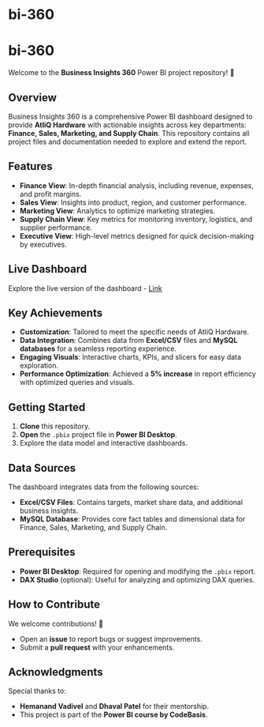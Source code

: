 # bi-360
# bi-360


Welcome to the **Business Insights 360** Power BI project repository! 🚀

## **Overview**  
Business Insights 360 is a comprehensive Power BI dashboard designed to provide **AtliQ Hardware** with actionable insights across key departments: **Finance, Sales, Marketing, and Supply Chain**. This repository contains all project files and documentation needed to explore and extend the report.  

## **Features**  
- **Finance View**: In-depth financial analysis, including revenue, expenses, and profit margins.  
- **Sales View**: Insights into product, region, and customer performance.  
- **Marketing View**: Analytics to optimize marketing strategies.  
- **Supply Chain View**: Key metrics for monitoring inventory, logistics, and supplier performance.  
- **Executive View**: High-level metrics designed for quick decision-making by executives.  

## **Live Dashboard**  
Explore the live version of the dashboard - [Link](https://app.powerbi.com/view?r=eyJrIjoiZTcyYTYzNjgtOWY2Yi00ZWNkLTkwZDMtZGE3NDI1Yzg4ODg5IiwidCI6ImM2ZTU0OWIzLTVmNDUtNDAzMi1hYWU5LWQ0MjQ0ZGM1YjJjNCJ9)

## **Key Achievements**  
- **Customization**: Tailored to meet the specific needs of AtliQ Hardware.  
- **Data Integration**: Combines data from **Excel/CSV** files and **MySQL databases** for a seamless reporting experience.  
- **Engaging Visuals**: Interactive charts, KPIs, and slicers for easy data exploration.  
- **Performance Optimization**: Achieved a **5% increase** in report efficiency with optimized queries and visuals.  

## **Getting Started**  
1. **Clone** this repository.  
2. **Open** the `.pbix` project file in **Power BI Desktop**.  
3. Explore the data model and interactive dashboards.  

## **Data Sources**  
The dashboard integrates data from the following sources:  
- **Excel/CSV Files**: Contains targets, market share data, and additional business insights.  
- **MySQL Database**: Provides core fact tables and dimensional data for Finance, Sales, Marketing, and Supply Chain.  

## **Prerequisites**  
- **Power BI Desktop**: Required for opening and modifying the `.pbix` report.  
- **DAX Studio** (optional): Useful for analyzing and optimizing DAX queries.

## **How to Contribute**  
We welcome contributions! 🎉  
- Open an **issue** to report bugs or suggest improvements.  
- Submit a **pull request** with your enhancements.  

## **Acknowledgments**  
Special thanks to:  
- **Hemanand Vadivel** and **Dhaval Patel** for their mentorship.  
- This project is part of the **Power BI course by CodeBasis**.  

